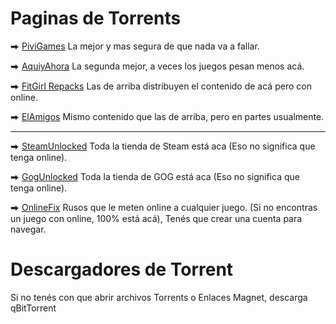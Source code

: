 # Paginas de Torrents

⮕ [PiviGames](https://pivigames.blog/) La mejor y mas segura de que nada va a fallar.

⮕ [AquiyAhora](https://www.aquiyahorajuegos.net) La segunda mejor, a veces los juegos pesan menos acá.

⮕ [FitGirl Repacks](https://fitgirl-repacks.site) Las de arriba distribuyen el contenido de acá pero con online.

⮕ [ElAmigos](https://elamigos.site/) Mismo contenido que las de arriba, pero en partes usualmente.

----

⮕ [SteamUnlocked](https://steamunlocked.net/) Toda la tienda de Steam está aca (Eso no significa que tenga online).

⮕ [GogUnlocked](https://gogunlocked.com/) Toda la tienda de GOG está aca (Eso no significa que tenga online).

⮕ [OnlineFix](https://online-fix.me/) Rusos que le meten online a cualquier juego. (Si no encontras un juego con online, 100% está acá), Tenés que crear una cuenta para navegar.


# Descargadores de Torrent
Si no tenés con que abrir archivos Torrents o Enlaces Magnet, descarga qBitTorrent 

